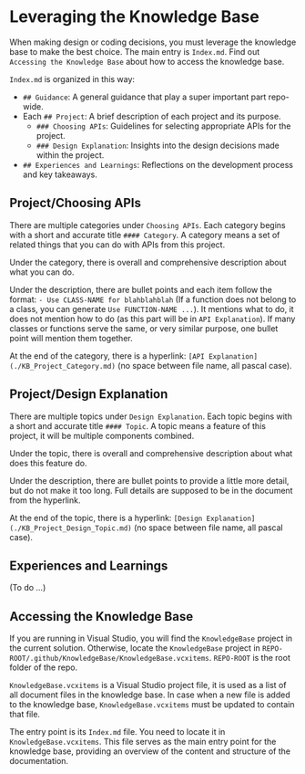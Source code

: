 # Leveraging the Knowledge Base

When making design or coding decisions, you must leverage the knowledge base to make the best choice.
The main entry is `Index.md`. Find out `Accessing the Knowledge Base` about how to access the knowledge base.

`Index.md` is organized in this way:

- `## Guidance`: A general guidance that play a super important part repo-wide.
- Each `## Project`: A brief description of each project and its purpose.
  - `### Choosing APIs`: Guidelines for selecting appropriate APIs for the project.
  - `### Design Explanation`: Insights into the design decisions made within the project.
- `## Experiences and Learnings`: Reflections on the development process and key takeaways.

## Project/Choosing APIs

There are multiple categories under `Choosing APIs`. Each category begins with a short and accurate title `#### Category`.
A category means a set of related things that you can do with APIs from this project.

Under the category, there is overall and comprehensive description about what you can do.

Under the description, there are bullet points and each item follow the format:  `- Use CLASS-NAME for blahblahblah` (If a function does not belong to a class, you can generate `Use FUNCTION-NAME ...`).
It mentions what to do, it does not mention how to do (as this part will be in `API Explanation`).
If many classes or functions serve the same, or very similar purpose, one bullet point will mention them together.

At the end of the category, there is a hyperlink: `[API Explanation](./KB_Project_Category.md)` (no space between file name, all pascal case).

## Project/Design Explanation

There are multiple topics under `Design Explanation`. Each topic begins with a short and accurate title `#### Topic`.
A topic means a feature of this project, it will be multiple components combined.

Under the topic, there is overall and comprehensive description about what does this feature do.

Under the description, there are bullet points to provide a little more detail, but do not make it too long. Full details are supposed to be in the document from the hyperlink.

At the end of the topic, there is a hyperlink: `[Design Explanation](./KB_Project_Design_Topic.md)` (no space between file name, all pascal case).

## Experiences and Learnings

(To do ...)

## Accessing the Knowledge Base

If you are running in Visual Studio, you will find the `KnowledgeBase` project in the current solution.
Otherwise, locate the `KnowledgeBase` project in `REPO-ROOT/.github/KnowledgeBase/KnowledgeBase.vcxitems`.
`REPO-ROOT` is the root folder of the repo.

`KnowledgeBase.vcxitems` is a Visual Studio project file, it is used as a list of all document files in the knowledge base.
In case when a new file is added to the knowledge base, `KnowledgeBase.vcxitems` must be updated to contain that file.

The entry point is its `Index.md` file. You need to locate it in `KnowledgeBase.vcxitems`.
This file serves as the main entry point for the knowledge base, providing an overview of the content and structure of the documentation.
